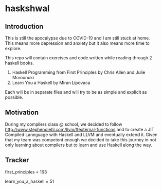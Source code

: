# haskshwal

## Introduction

This is still the apocalypse due to COVID-19 and I am still stuck at home. This means more depression and anxiety but it also means more time to explore.

This repo will contain exercises and code written while reading through 2 haskell books.
1. Haskell Programming from First Principles by Chris Allen and Julie Morounuki
2. Learn You a Haskell by Miran Lipovaca

Each will be in separate files and will try to be as simple and explicit as possible.

## Motivation

During my compilers class @ school, we decided to follow http://www.stephendiehl.com/llvm/#external-functions and to create a JIT Compiled Lannguage with Haskell and LLVM and eventually extend it. 
Given that my team was competent enough we decided to take this journey in not only learning about compilers but to learn and use Haskell along the way.

## Tracker

first_principles = 163

learn_you_a_haskell = 51